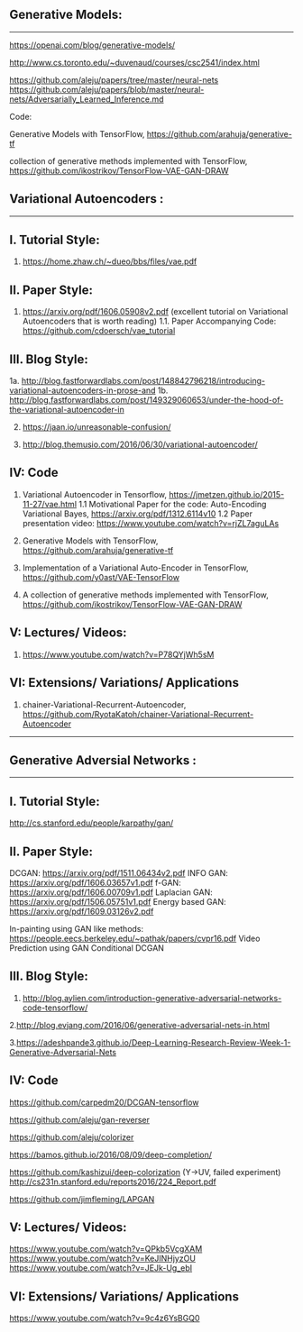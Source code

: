 Generative Models:
-------------------
-------------------

https://openai.com/blog/generative-models/

http://www.cs.toronto.edu/~duvenaud/courses/csc2541/index.html

https://github.com/aleju/papers/tree/master/neural-nets
	https://github.com/aleju/papers/blob/master/neural-nets/Adversarially_Learned_Inference.md




Code:

Generative Models with TensorFlow, https://github.com/arahuja/generative-tf

collection of generative methods implemented with TensorFlow, https://github.com/ikostrikov/TensorFlow-VAE-GAN-DRAW


Variational Autoencoders :
---------------------------
---------------------------


I. Tutorial Style: 
------------------
1. https://home.zhaw.ch/~dueo/bbs/files/vae.pdf

II. Paper Style:
---------------- 
1. https://arxiv.org/pdf/1606.05908v2.pdf (excellent tutorial on Variational Autoencoders that is worth reading)
1.1. Paper Accompanying Code: https://github.com/cdoersch/vae_tutorial

III. Blog Style: 
----------------
1a. http://blog.fastforwardlabs.com/post/148842796218/introducing-variational-autoencoders-in-prose-and
1b. http://blog.fastforwardlabs.com/post/149329060653/under-the-hood-of-the-variational-autoencoder-in

2. https://jaan.io/unreasonable-confusion/

3. http://blog.themusio.com/2016/06/30/variational-autoencoder/ 

IV: Code
--------
1. Variational Autoencoder in Tensorflow, https://jmetzen.github.io/2015-11-27/vae.html
1.1 Motivational Paper for the code: Auto-Encoding Variational Bayes,  https://arxiv.org/pdf/1312.6114v10
1.2 Paper presentation video: https://www.youtube.com/watch?v=rjZL7aguLAs

2. Generative Models with TensorFlow, https://github.com/arahuja/generative-tf

3. Implementation of a Variational Auto-Encoder in TensorFlow, https://github.com/y0ast/VAE-TensorFlow

4. A collection of generative methods implemented with TensorFlow, https://github.com/ikostrikov/TensorFlow-VAE-GAN-DRAW



V: Lectures/ Videos:
-------------------- 
1. https://www.youtube.com/watch?v=P78QYjWh5sM

VI: Extensions/ Variations/ Applications
-----------------------------------------
1. chainer-Variational-Recurrent-Autoencoder, https://github.com/RyotaKatoh/chainer-Variational-Recurrent-Autoencoder






-------------





Generative Adversial Networks :
------------------------------
------------------------------


I. Tutorial Style: 
------------------
http://cs.stanford.edu/people/karpathy/gan/


II. Paper Style:
---------------- 

DCGAN: https://arxiv.org/pdf/1511.06434v2.pdf
INFO GAN: https://arxiv.org/pdf/1606.03657v1.pdf
f-GAN: https://arxiv.org/pdf/1606.00709v1.pdf
Laplacian GAN: https://arxiv.org/pdf/1506.05751v1.pdf
Energy based GAN: https://arxiv.org/pdf/1609.03126v2.pdf


In-painting using GAN like methods: https://people.eecs.berkeley.edu/~pathak/papers/cvpr16.pdf
Video Prediction using GAN
Conditional DCGAN


III. Blog Style: 
----------------
1. http://blog.aylien.com/introduction-generative-adversarial-networks-code-tensorflow/ 

2.http://blog.evjang.com/2016/06/generative-adversarial-nets-in.html

3.https://adeshpande3.github.io/Deep-Learning-Research-Review-Week-1-Generative-Adversarial-Nets


IV: Code
--------

https://github.com/carpedm20/DCGAN-tensorflow

https://github.com/aleju/gan-reverser

https://github.com/aleju/colorizer

https://bamos.github.io/2016/08/09/deep-completion/

https://github.com/kashizui/deep-colorization (Y->UV, failed experiment)
http://cs231n.stanford.edu/reports2016/224_Report.pdf

https://github.com/jimfleming/LAPGAN

V: Lectures/ Videos:
-------------------- 
https://www.youtube.com/watch?v=QPkb5VcgXAM
https://www.youtube.com/watch?v=KeJINHjyzOU
https://www.youtube.com/watch?v=JEJk-Ug_ebI

VI: Extensions/ Variations/ Applications
-----------------------------------------

https://www.youtube.com/watch?v=9c4z6YsBGQ0

